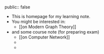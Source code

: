 public:: false

- This is homepage for my learning note.
- You might be interested in:
	- [[on Modern Graph Theory]]
- and some course note (for preparing exam)
	- [[on Computer Network]]
	-
	-